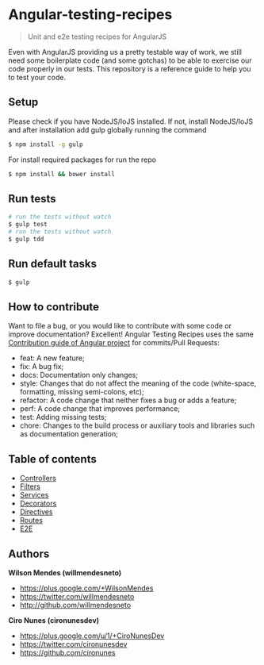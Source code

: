 # Angular-testing-recipes
> Unit and e2e testing recipes for AngularJS

Even with AngularJS providing us a pretty testable way of work, we still need some boilerplate code (and some gotchas) to be able to exercise our code properly in our tests. This repository is a reference guide to help you to test your code.


## Setup

Please check if you have NodeJS/IoJS installed. If not, install NodeJS/IoJS and after installation add gulp globally running the command

```bash
$ npm install -g gulp
```

For install required packages for run the repo

```bash
$ npm install && bower install
```


## Run tests

```bash
# run the tests without watch
$ gulp test
# run the tests without watch
$ gulp tdd
```


## Run default tasks
```bash
$ gulp
```


## How to contribute

Want to file a bug, or you would like to contribute with some code or improve documentation? Excellent! Angular Testing Recipes uses the same [Contribution guide of Angular project](https://github.com/angular/angular/blob/master/CONTRIBUTING.md#type) for commits/Pull Requests:

- feat: A new feature;
- fix: A bug fix;
- docs: Documentation only changes;
- style: Changes that do not affect the meaning of the code (white-space, formatting, missing semi-colons, etc);
- refactor: A code change that neither fixes a bug or adds a feature;
- perf: A code change that improves performance;
- test: Adding missing tests;
- chore: Changes to the build process or auxiliary tools and libraries such as documentation generation;


## Table of contents

- [Controllers](controllers/)
- [Filters](filters/)
- [Services](services/)
- [Decorators](decorators/)
- [Directives](directives/)
- [Routes](routes/)
- [E2E](E2E/)


## Authors

**Wilson Mendes (willmendesneto)**
+ <https://plus.google.com/+WilsonMendes>
+ <https://twitter.com/willmendesneto>
+ <http://github.com/willmendesneto>

**Ciro Nunes (cironunesdev)**
+ <https://plus.google.com/u/1/+CiroNunesDev>
+ <https://twitter.com/cironunesdev>
+ <https://github.com/cironunes>
